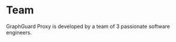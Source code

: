 <script setup> import { VPTeamMembers } from 'vitepress/theme' </script>

# Team

GraphGuard Proxy is developed by a team of 3 passionate software engineers.


<VPTeamMembers size="medium" :members="[{
    name:'Roman Sharkov',
    avatar: 'team_roman.png',
    title: 'Lead SWE | Zurich, Switzerland',
    desc: 'Roman is a core team member and the lead developer of GraphGuard with >10 years of professional software engineering experience mainly in the field of backend development responsible for project management and general software development.'
}, {
    name:'Daniil Trishkin',
    avatar: 'team_daniil.png',
    title: 'DevOps | Krakow, Poland',
    desc: 'Daniil is a DevOps engineer and a core team member with >8 years of professional experience and a solid computer science background in the field of software engineering and operations responsible for infrastructure and general software development.'
}, {
    name:'Daniel Sharkov',
    avatar: 'team_daniel.png',
    title: 'Frontend SWE | Freiburg, Germany',
    desc: 'Daniel is a talented junior frontend software engineer and a core team member responsible for frontend development and the GraphGuard Web GUI.'
}]"/>
